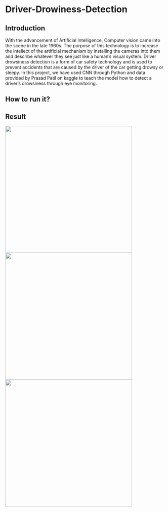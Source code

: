 # Driver-Drowiness-Detection

## Introduction

With the advancement of Artificial Intelligence, Computer vision came into the scene in the late 1960s. The purpose of this technology is to increase the intellect of the artificial mechanism by installing the cameras  into  them  and describe  whatever  they  see just  like  a human’s  visual  system. 
Driver drowsiness detection is a form of car safety technology and is used to prevent accidents that are caused by the driver of the car getting drowsy or sleepy. In this project, we have used CNN through Python and data provided by Prasad Patil on kaggle to teach the model how to detect a driver’s drowsiness through eye monitoring.

## How to run it?



## Result

          
<img src="https://user-images.githubusercontent.com/85062756/120105661-8112b080-c18c-11eb-9581-72211dc27b85.png" width="400" height="400" />

<img src="https://user-images.githubusercontent.com/85062756/120105676-912a9000-c18c-11eb-883c-5fe43a9dd587.png" width="400" height="400" />

<img src="https://user-images.githubusercontent.com/85062756/120105697-a30c3300-c18c-11eb-8bc6-08294a1f4984.png" width="400" height="400" />



